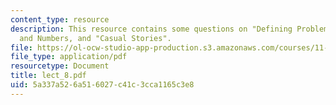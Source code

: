 ```yaml
---
content_type: resource
description: This resource contains some questions on "Defining Problems", Symbols
  and Numbers, and "Casual Stories".
file: https://ol-ocw-studio-app-production.s3.amazonaws.com/courses/11-007-resolving-public-disputes-spring-2005/5a337a526a516027c41c3cca1165c3e8_lect_8.pdf
file_type: application/pdf
resourcetype: Document
title: lect_8.pdf
uid: 5a337a52-6a51-6027-c41c-3cca1165c3e8
---
```


